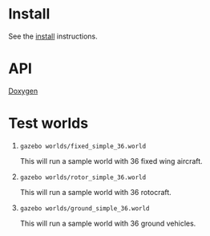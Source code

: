 # Install

See the [install](https://bitbucket.org/osrf/swarm/wiki/Install.md) instructions.

# API

  [Doxygen](https://s3.amazonaws.com/osrf-distributions/swarm/api/0.1.0/index.html)

# Test worlds

1. `gazebo worlds/fixed_simple_36.world`

    This will run a sample world with 36 fixed wing aircraft.

1. `gazebo worlds/rotor_simple_36.world`

    This will run a sample world with 36 rotocraft.

1. `gazebo worlds/ground_simple_36.world`

    This will run a sample world with 36 ground vehicles.
